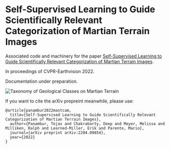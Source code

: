 # Self-Supervised Learning to Guide Scientifically Relevant Categorization of Martian Terrain Images

Associated code and machinery for the paper [Self-Supervised Learning to Guide Scientifically Relevant Categorization of Martian Terrain Images](https://arxiv.org/abs/2204.09854).

In proceedings of CVPR-Earthvision 2022. 

Documentation under preparation.

![Taxonomy of Geological Classes on Martian Terrain](figures/rock_classifications_min.jpg)

If you want to cite the arXiv prepreint meanwhile, please use:

```
@article{panambur2022mastcam,
  title={Self-Supervised Learning to Guide Scientifically Relevant Categorization of Martian Terrain Images},
  author={Panambur, Tejas and Chakraborty, Deep and Meyer, Melissa and Milliken, Ralph and Learned-Miller, Erik and Parente, Mario},
  journal={arXiv preprint arXiv:2204.09854},
  year={2022}
}
```
